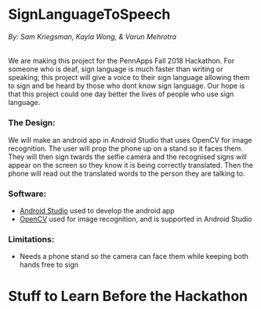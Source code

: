 # SignLanguageToSpeech
###### By: Sam Kriegsman, Kayla Wong, & Varun Mehrotra

We are making this project for the PennApps Fall 2018 Hackathon. For someone who is deaf, sign language is much faster than writing or speaking, this project will give a voice to their sign language allowing them to sign and be heard by those who dont know sign language. Our hope is that this project could one day better the lives of people who use sign language.

### The Design:
We will make an android app in Android Studio that uses OpenCV for image recognition. The user will prop the phone up on a stand so it faces them. They will then sign twards the selfie camera and the recognised signs will appear on the screen so they know it is being correctly translated. Then the phone will read out the translated words to the person they are talking to.

### Software:
- [Android Studio](https://developer.android.com/studio/) used to develop the android app
- [OpenCV](https://opencv.org/platforms/android/) used for image recognition, and is supported in Android Studio

### Limitations:
- Needs a phone stand so the camera can face them while keeping both hands free to sign

# Stuff to Learn Before the Hackathon
